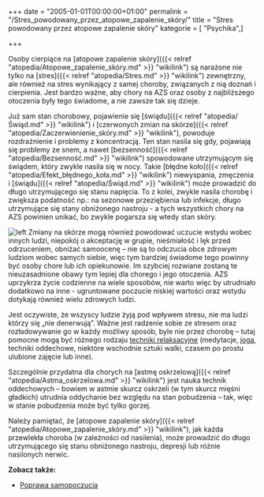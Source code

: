 +++
date = "2005-01-01T00:00:00+01:00"
permalink = "/Stres_powodowany_przez_atopowe_zapalenie_skóry/"
title = "Stres powodowany przez atopowe zapalenie skóry"
kategorie = [ "Psychika",]

+++

Osoby cierpiące na [atopowe zapalenie skóry]({{< relref "atopedia/Atopowe_zapalenie_skóry.md" >}} "wikilink") są narażone nie tylko na [stres]({{< relref "atopedia/Stres.md" >}} "wikilink") zewnętrzny, ale również na stres wynikający z samej choroby, związanych z nią doznań i cierpienia. Jest bardzo ważne, aby chory na AZS oraz osoby z najbliższego otoczenia były tego świadome, a nie zawsze tak się dzieje.

Już sam stan chorobowy, pojawienie się [świądu]({{< relref "atopedia/Świąd.md" >}} "wikilink") i [czerwonych zmian na skórze]({{< relref "atopedia/Zaczerwienienie_skóry.md" >}} "wikilink"), powoduje rozdrażnienie i problemy z koncentracją. Ten stan nasila się gdy, pojawiają się problemy ze snem, a nawet [bezsenność]({{< relref "atopedia/Bezsenność.md" >}} "wikilink") spowodowane utrzymującym się świądem, który zwykle nasila się w nocy. Takie [błędne koło]({{< relref "atopedia/Efekt_błędnego_koła.md" >}} "wikilink") niewyspania, zmęczenia i [świądu]({{< relref "atopedia/Świąd.md" >}} "wikilink") może prowadzić do długo utrzymującego się stanu napięcia. To z kolei, zwykle nasila chorobę i zwiększa podatność np.: na sezonowe przeziębienia lub infekcje, długo utrzymujące się stany obniżonego nastroju - a tych wszystkich chory na AZS powinien unikać, bo zwykle pogarsza się wtedy stan skóry.

![](/images/Niesmialosc.png "left") Zmiany na skórze mogą również powodować uczucie wstydu wobec innych ludzi, niepokój o akceptację w grupie, nieśmiałość i lęk przed odrzuceniem, obniżać samoocenę – nie są to odczucia obce zdrowym ludziom wobec samych siebie, więc tym bardziej świadome tego powinny być osoby chore lub ich opiekunowie. Im szybciej rozwiane zostaną te nieuzasadnione obawy tym lepiej dla chorego i jego otoczenia. AZS uprzykrza życie codzienne na wiele sposobów, nie warto więc by utrudniało dodatkowo na inne - ugruntowane poczucie niskiej wartości oraz wstydu dotykają również wielu zdrowych ludzi.

Jest oczywiste, że wszyscy ludzie żyją pod wpływem stresu, nie ma ludzi którzy się „nie denerwują”. Ważne jest radzenie sobie ze stresem oraz rozładowywanie go w każdy możliwy sposób, byle nie przez chorobę – tutaj pomocne mogą być różnego rodzaju [techniki relaksacyjne](/atopedia/Techniki_relaksacyjne "wikilink") (medytacje, [joga](http://pl.wikipedia.org/wiki/Joga), techniki oddechowe, niektóre wschodnie sztuki walki, czasem po prostu ulubione zajęcie lub inne).

Szczególnie przydatna dla chorych na [astmę oskrzelową]({{< relref "atopedia/Astma_oskrzelowa.md" >}} "wikilink") jest nauka technik oddechowych – bowiem w astmie skurcz oskrzeli (w tym skurcz mięśni gładkich) utrudnia oddychanie bez względu na stan pobudzenia – tak, więc w stanie pobudzenia może być tylko gorzej.

Należy pamiętać, że [atopowe zapalenie skóry]({{< relref "atopedia/Atopowe_zapalenie_skóry.md" >}} "wikilink"), jak każda przewlekła choroba (w zależności od nasilenia), może prowadzić do długo utrzymującego się stanu obniżonego nastroju, depresji lub różnie nasilonych nerwic.

**Zobacz także:**

-   [Poprawa samopoczucia](/atopedia/Poprawa_samopoczucia "wikilink")
